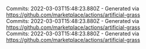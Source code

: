 Commits: 2022-03-03T15:48:23.880Z - Generated via https://github.com/marketplace/actions/artificial-grass
<br>
Commits: 2022-03-03T15:48:23.880Z - Generated via https://github.com/marketplace/actions/artificial-grass
<br>
Commits: 2022-03-03T15:48:23.880Z - Generated via https://github.com/marketplace/actions/artificial-grass
<br>
